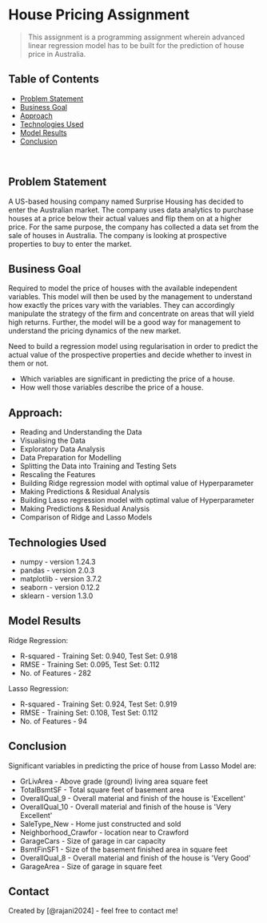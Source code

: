 # House Pricing Assignment
> This assignment is a programming assignment wherein advanced linear regression model has to be built for the prediction of house price in Australia.


## Table of Contents
* [Problem Statement](#problem-statement)
* [Business Goal](#business-goal)
* [Approach](#approach)
* [Technologies Used](#technologies-used)
* [Model Results](#model_results)
* [Conclusion](#conclusion)
<br />

<!-- You can include any other section that is pertinent to your problem -->

## Problem Statement
A US-based housing company named Surprise Housing has decided to enter the Australian market. The company uses data analytics to purchase houses at a price below their actual values and flip them on at a higher price. For the same purpose, the company has collected a data set from the sale of houses in Australia. The company is looking at prospective properties to buy to enter the market.
<br />

<!-- You don't have to answer all the questions - just the ones relevant to your project. -->

## Business Goal
Required to model the price of houses with the available independent variables. This model will then be used by the management to understand how exactly the prices vary with the variables. They can accordingly manipulate the strategy of the firm and concentrate on areas that will yield high returns. Further, the model will be a good way for management to understand the pricing dynamics of the new market.

Need to build a regression model using regularisation in order to predict the actual value of the prospective properties and decide whether to invest in them or not.
* Which variables are significant in predicting the price of a house.<br />
* How well those variables describe the price of a house.<br />
<!-- You don't have to answer all the questions - just the ones relevant to your project. -->

## Approach:
- Reading and Understanding the Data
- Visualising the Data
- Exploratory Data Analysis
- Data Preparation for Modelling
- Splitting the Data into Training and Testing Sets
- Rescaling the Features
- Building Ridge regression model with optimal value of Hyperparameter
- Making Predictions & Residual Analysis 
- Building Lasso regression model with optimal value of Hyperparameter
- Making Predictions & Residual Analysis 
- Comparison of Ridge and Lasso Models


## Technologies Used
- numpy - version 1.24.3
- pandas - version 2.0.3
- matplotlib - version 3.7.2
- seaborn - version 0.12.2
- sklearn - version 1.3.0
<!-- As the libraries versions keep on changing, it is recommended to mention the version of library used in this project -->

## Model Results
Ridge Regression: </br>
* R-squared 		 - Training Set: 0.940, Test Set: 0.918
* RMSE				 - Training Set: 0.095, Test Set: 0.112	
* No. of Features	 - 282

Lasso Regression: </br>
* R-squared 		 - Training Set: 0.924, Test Set: 0.919
* RMSE				 - Training Set: 0.108, Test Set: 0.112	
* No. of Features	 - 94

## Conclusion
Significant variables in predicting the price of house from Lasso Model are:
</br>
* GrLivArea - Above grade (ground) living area square feet
* TotalBsmtSF - Total square feet of basement area
* OverallQual_9 - Overall material and finish of the house is 'Excellent'
* OverallQual_10 - Overall material and finish of the house is 'Very Excellent'
* SaleType_New - Home just constructed and sold
* Neighborhood_Crawfor - location near to Crawford
* GarageCars - Size of garage in car capacity
* BsmtFinSF1 - Size of the basement finished area in square feet 
* OverallQual_8 - Overall material and finish of the house is 'Very Good'
* GarageArea - Size of garage in square feet


## Contact
Created by [@rajani2024] - feel free to contact me!
